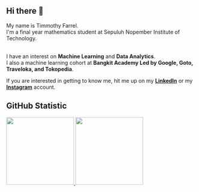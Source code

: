 ## Hi there 👋
My name is Timmothy Farrel.<br>
I'm a final year mathematics student at Sepuluh Nopember Institute of Technology.<br><br>

I have an interest on **Machine Learning** and **Data Analytics**.<br>
I also a machine learning cohort at **Bangkit Academy Led by Google, Goto, Traveloka, and Tokopedia**.<br>

If you are interested in getting to know me, hit me up on my **[LinkedIn](https://www.linkedin.com/in/timmothy-farrel-b52027219/?lipi=urn%3Ali%3Apage%3Ad_flagship3_feed%3Bm1W%2FK589RSOyH1PTlEAE3A%3D%3D)** or my **[Instagram](https://www.instagram.com/accounts/onetap/?next=%2F)** account.

## GitHub Statistic
<p align="left">
<a href="https://github.com/timmyfarrel1">
  <img height="180em" src="https://github-readme-stats-eight-theta.vercel.app/api?username=penuliscode&show_icons=true&theme=algolia&include_all_commits=true&count_private=true"/>
  <img height="180em" src="https://github-readme-stats-eight-theta.vercel.app/api/top-langs/?username=penuliscode&layout=compact&theme=algolia"/>
</a>
</p>

<!--
**timmyfarrel1/timmyfarrel1** is a ✨ _special_ ✨ repository because its `README.md` (this file) appears on your GitHub profile.

Here are some ideas to get you started:

- 🔭 I’m currently working on ...
- 🌱 I’m currently learning ...
- 👯 I’m looking to collaborate on ...
- 🤔 I’m looking for help with ...
- 💬 Ask me about ...
- 📫 How to reach me: ...
- 😄 Pronouns: ...
- ⚡ Fun fact: ...
-->
